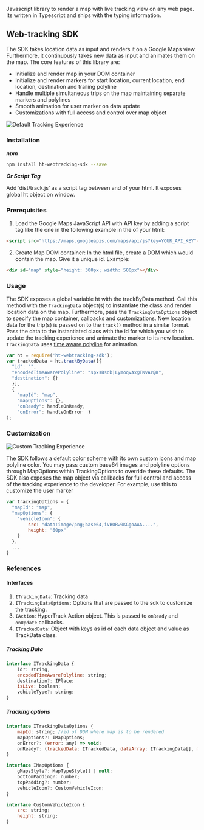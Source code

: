 Javascript library to render a map with live tracking view on any web page. Its written in Typescript and ships with the typing information.

## Web-tracking SDK
The SDK takes location data as input and renders it on a Google Maps view. Furthermore, it continuously takes new data as input and animates them on the map. The core features of this library are:
* Initialize and render map in your DOM container
* Initialize and render markers for start location, current location, end location, destination and trailing polyline
* Handle multiple simultaneous trips on the map maintaining separate markers and polylines
* Smooth animation for user marker on data update
* Customizations with full access and control over map object

![Default Tracking Experience](default-tracking-experience.png)

### Installation

***npm***

```sh
npm install ht-webtracking-sdk --save
```

***Or Script Tag***

Add ‘dist/track.js’ as a script tag between <head> and </head> of your html. It exposes global ht object on window.

### Prerequisites

1. Load the Google Maps JavaScript API with API key by adding a script tag like the one in the following example in the <head> of your html:

```html
<script src="https://maps.googleapis.com/maps/api/js?key=YOUR_API_KEY"></script>
```

2. Create Map DOM container: In the html file, create a DOM which would contain the map. Give it a unique id. Example:
```html
<div id="map" style="height: 300px; width: 500px"></div>
```

### Usage
The SDK exposes a global variable ht with the trackByData method. Call this method with the `TrackingData` object(s) to instantiate the class and render location data on the map. Furthermore, pass the `TrackingDataOptions` object to specify the map container, callbacks and customizations.
New location data for the trip(s) is passed on to the `track()` method in a similar format. Pass the data to the instantiated class with the id for which you wish to update the tracking experience and animate the marker to its new location. `TrackingData` uses [time aware polyline](https://docs.hypertrack.com/gettingstarted/route.html#time-aware-polyline) for animation.

```js
var ht = require('ht-webtracking-sdk');
var trackedData = ht.trackByData([{
  "id": "",
  "encodedTimeAwarePolyline": "spxsBsdb|LymoqvAx@TKvAr@K",
  "destination": {}
  }],
  {
    "mapId": "map",
    "mapOptions": {},
    "onReady": handleOnReady,
    "onError": handleOnError  }
);
```

### Customization

![Custom Tracking Experience](custom-tracking-experience.png)

The SDK follows a default color scheme with its own custom icons and map polyline color. You may pass custom base64 images and polyline options through MapOptions within TrackingOptions to override these defaults. The SDK also exposes the map object via callbacks for full control and access of the tracking experience to the developer. For example, use this to customize the user marker
```js
var trackingOptions = {
  "mapId": "map",
  "mapOptions": {
    "vehicleIcon": {
        src: "data:image/png;base64,iVBORw0KGgoAAA....",
        height: "60px"
    }
  },
  ...
}
```

### References 
#### Interfaces

1. `ITrackingData`: Tracking data
2. `ITrackingDataOptions`: Options that are passed to the sdk to customize the tracking.
3. `IAction`: HyperTrack Action object. This is passed to `onReady` and `onUpdate` callbacks.
4. `ITrackedData`: Object with keys as id of each data object and value as TrackData class.

##### Tracking Data
```js
interface ITrackingData {
    id?: string,
    encodedTimeAwarePolyline: string;
    destination?: IPlace;
    isLive: boolean;
    vehicleType?: string;
}
```
##### Tracking options
```js
interface ITrackingDataOptions {
    mapId: string; //id of DOM where map is to be rendered
    mapOptions?: IMapOptions;
    onError?: (error: any) => void;
    onReady?: (trackedData: ITrackedData, dataArray: ITrackingData[], map: google.maps.Map) => void;
}
```
```js
interface IMapOptions {
    gMapsStyle?: MapTypeStyle[] | null;
    bottomPadding?: number;
    topPadding?: number;
    vehicleIcon?: CustomVehicleIcon;
}
```
```js
interface CustomVehicleIcon {
    src: string;
    height: string;
}
```